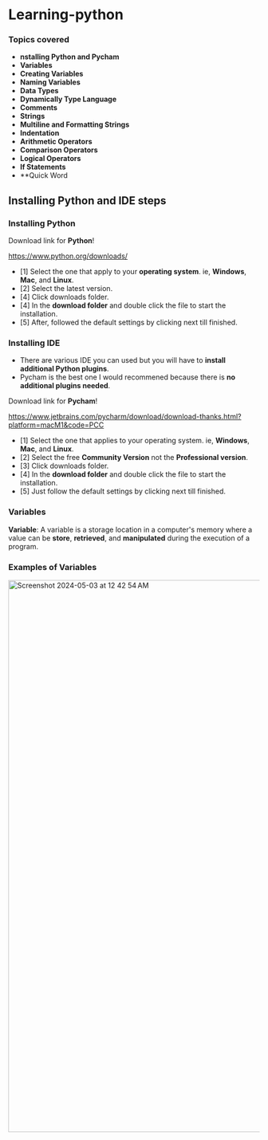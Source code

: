 # **Learning-python**
### **Topics covered**
- **nstalling Python and Pycham**
- **Variables**
- **Creating Variables**
- **Naming Variables**
- **Data Types**
- **Dynamically Type Language**
- **Comments**
- **Strings**
- **Multiline and Formatting Strings**
- **Indentation**
- **Arithmetic Operators**
- **Comparison Operators**
- **Logical Operators**
- **If Statements**
- **Quick Word 
  

## Installing Python and IDE steps 

### Installing Python 

Download link for **Python**!

https://www.python.org/downloads/

- [1] Select the one that apply to your **operating system**. ie, **Windows**, **Mac**, and **Linux**.
- [2] Select the latest version.
- [4] Click downloads folder.
- [4] In the **download folder** and double click the file to start the installation.
- [5] After, followed the default settings by clicking next till finished.

### Installing IDE

- There are various IDE you can used but you will have to **install additional Python plugins**.
- Pycham is the best one I would recommened because there is **no additional plugins needed**.

Download link for **Pycham**!

https://www.jetbrains.com/pycharm/download/download-thanks.html?platform=macM1&code=PCC

- [1] Select the one that applies to your operating system. ie, **Windows**, **Mac**, and **Linux**.
- [2] Select the free **Community Version** not the **Professional version**.
- [3] Click downloads folder.
- [4] In the **download folder** and double click the file to start the installation.
- [5] Just follow the default settings by clicking next till finished.

### **Variables**

**Variable**: A variable is a storage location in a computer's memory where a value can be **store**, **retrieved**, and **manipulated** during the execution of a program.

### Examples of **Variables**

<img width="1108" alt="Screenshot 2024-05-03 at 12 42 54 AM" src="https://github.com/awkamara/Learning-python/assets/145500282/c074e248-afad-41f1-9b30-dce69fee4c6e">



